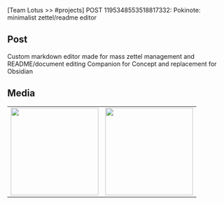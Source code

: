 [Team Lotus >> #projects] POST 1195348553518817332: Pokinote: minimalist zettel/readme editor 

## Post
Custom markdown editor made for mass zettel management and README/document editing
Companion for Concept and replacement for Obsidian

## Media
<table>
<tr>
<td><img src="https://cdn.discordapp.com/attachments/1195348553518817332/1195349069317558377/logseq.png?ex=65b3aa92&is=65a13592&hm=79a925c2ac5b296c8a7b9ee36864b3604389b0106a4910cd95ba4ad0f42ead67&" width="200"/></td>
<td><img src="https://cdn.discordapp.com/attachments/1195348553518817332/1195348767893893191/pokinote.png?ex=65b3aa4a&is=65a1354a&hm=7cc15a7cd4a1deff1e783d14996135adba6b62b6c99c085890d18f6df816479c&" width="200"/></td>
</tr>
</table>
